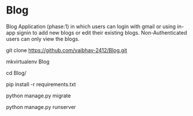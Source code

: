 # Blog
Blog Application (phase:1) in which users can login with gmail or using in-app signin to add new blogs or edit their existing blogs. Non-Authenticated users can only view the blogs.


git clone https://github.com/vaibhav-2412/Blog.git

mkvirtualenv Blog

cd Blog/

pip install -r requirements.txt

python manage.py migrate

python manage.py runserver
